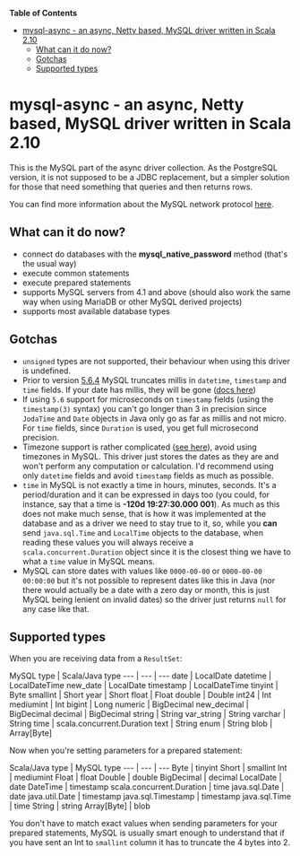 <!-- START doctoc generated TOC please keep comment here to allow auto update -->
<!-- DON'T EDIT THIS SECTION, INSTEAD RE-RUN doctoc TO UPDATE -->
**Table of Contents**

- [mysql-async - an async, Netty based, MySQL driver written in Scala 2.10](#mysql-async---an-async-netty-based-mysql-driver-written-in-scala-210)
	- [What can it do now?](#what-can-it-do-now)
	- [Gotchas](#gotchas)
	- [Supported types](#supported-types)

<!-- END doctoc generated TOC please keep comment here to allow auto update -->

# mysql-async - an async, Netty based, MySQL driver written in Scala 2.10

This is the MySQL part of the async driver collection. As the PostgreSQL version, it is not supposed to be a JDBC
replacement, but a simpler solution for those that need something that queries and then returns rows.

You can find more information about the MySQL network protocol [here](http://dev.mysql.com/doc/internals/en/client-server-protocol.html).

## What can it do now?

* connect do databases with the **mysql_native_password** method (that's the usual way)
* execute common statements
* execute prepared statements
* supports MySQL servers from 4.1 and above (should also work the same way when using MariaDB or other MySQL derived projects)
* supports most available database types

## Gotchas

* `unsigned` types are not supported, their behaviour when using this driver is undefined.
* Prior to version [5.6.4](http://dev.mysql.com/doc/refman/5.6/en/fractional-seconds.html) MySQL truncates millis in `datetime`, `timestamp` and `time` fields. If your date has millis,
  they will be gone ([docs here](http://dev.mysql.com/doc/refman/5.0/en/fractional-seconds.html))
* If using `5.6` support for microseconds on `timestamp` fields (using the `timestamp(3)` syntax) you can't
  go longer than 3 in precision since `JodaTime` and `Date` objects in Java only go as far as millis and not micro.
  For `time` fields, since `Duration` is used, you get full microsecond precision.
* Timezone support is rather complicated ([see here](http://dev.mysql.com/doc/refman/5.5/en/time-zone-support.html)),
  avoid using timezones in MySQL. This driver just stores the dates as they are and won't perform any computation
  or calculation. I'd recommend using only `datetime` fields and avoid `timestamp` fields as much as possible.
* `time` in MySQL is not exactly a time in hours, minutes, seconds. It's a period/duration and it can be expressed in
  days too (you could, for instance, say that a time is __-120d 19:27:30.000 001__). As much as this does not make much
  sense, that is how it was implemented at the database and as a driver we need to stay true to it, so, while you
  **can** send `java.sql.Time` and `LocalTime` objects to the database, when reading these values you will always
  receive a `scala.concurrent.Duration` object since it is the closest thing we have to what a `time` value in MySQL means.
* MySQL can store dates with values like `0000-00-00` or `0000-00-00 00:00:00` but it's not possible to represent dates   like this in Java (nor there would actually be a date with a zero day or month, this is just MySQL being lenient on    invalid dates) so the driver just returns `null` for any case like that.

## Supported types

When you are receiving data from a `ResultSet`:

MySQL type | Scala/Java type
--- | --- | ---
date | LocalDate
datetime | LocalDateTime
new_date | LocalDate
timestamp | LocalDateTime
tinyint | Byte
smallint | Short
year | Short
float | Float
double | Double
int24 | Int
mediumint | Int
bigint | Long
numeric | BigDecimal
new_decimal | BigDecimal
decimal | BigDecimal
string | String
var_string | String
varchar | String
time | scala.concurrent.Duration
text | String
enum | String
blob | Array[Byte]

Now when you're setting parameters for a prepared statement:

Scala/Java type | MySQL type
--- | --- | ---
Byte | tinyint
Short | smallint
Int | mediumint
Float | float
Double | double
BigDecimal | decimal
LocalDate | date
DateTime | timestamp
scala.concurrent.Duration | time
java.sql.Date | date
java.util.Date | timestamp
java.sql.Timestamp | timestamp
java.sql.Time | time
String | string
Array[Byte] | blob

You don't have to match exact values when sending parameters for your prepared statements, MySQL is usually smart
enough to understand that if you have sent an Int to `smallint` column it has to truncate the 4 bytes into 2.
